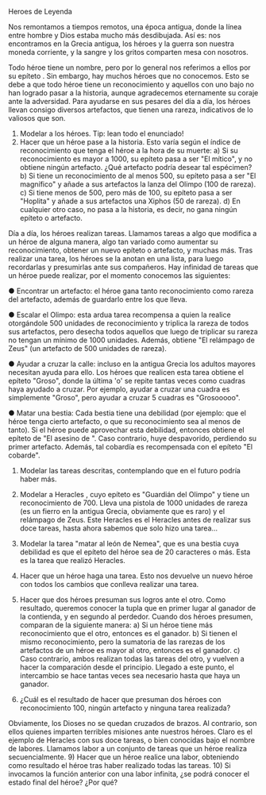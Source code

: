 Heroes de Leyenda

Nos remontamos a tiempos remotos, una época antigua, donde
la línea entre hombre y Dios estaba mucho más desdibujada.
Así es: nos encontramos en la Grecia antigua, los héroes y la
guerra son nuestra moneda corriente, y la sangre y los gritos
comparten mesa con nosotros.

Todo héroe tiene un nombre, pero por lo general nos referimos
a ellos por su epíteto . Sin embargo, hay muchos héroes que
no conocemos. Esto se debe a que todo héroe tiene un
reconocimiento y aquellos con uno bajo no han logrado pasar a
la historia, aunque agradecemos eternamente su coraje ante la
adversidad. Para ayudarse en sus pesares del día a día, los
héroes llevan consigo diversos artefactos, que tienen una
rareza, indicativos de lo valiosos que son.

1) Modelar a los héroes. Tip: lean todo el enunciado!
2) Hacer que un héroe pase a la historia. Esto varía según el índice de reconocimiento que tenga el
héroe a la hora de su muerte:
a) Si su reconocimiento es mayor a 1000, su epíteto pasa a ser "El mítico", y no obtiene ningún
artefacto. ¿Qué artefacto podría desear tal espécimen?
b) Si tiene un reconocimiento de al menos 500, su epíteto pasa a ser "El magnífico" y añade a sus
artefactos la lanza del Olimpo (100 de rareza).
c) Si tiene menos de 500, pero más de 100, su epíteto pasa a ser "Hoplita" y añade a sus
artefactos una Xiphos (50 de rareza).
d) En cualquier otro caso, no pasa a la historia, es decir, no gana ningún epíteto o artefacto.

Día a día, los héroes realizan tareas. Llamamos tareas a algo que modifica a un héroe de alguna manera,
algo tan variado como aumentar su reconocimiento, obtener un nuevo epíteto o artefacto, y muchas más. Tras
realizar una tarea, los héroes se la anotan en una lista, para luego recordarlas y presumirlas ante sus
compañeros. Hay infinidad de tareas que un héroe puede realizar, por el momento conocemos las siguientes:

● Encontrar un artefacto: el héroe gana tanto reconocimiento como rareza del artefacto, además de
guardarlo entre los que lleva.

● Escalar el Olimpo: esta ardua tarea recompensa a quien la realice otorgándole 500 unidades de
reconocimiento y triplica la rareza de todos sus artefactos, pero desecha todos aquellos que luego de
triplicar su rareza no tengan un mínimo de 1000 unidades. Además, obtiene "El relámpago de Zeus"
(un artefacto de 500 unidades de rareza).

● Ayudar a cruzar la calle: incluso en la antigua Grecia los adultos mayores necesitan ayuda para ello.
Los héroes que realicen esta tarea obtiene el epíteto "Groso", donde la última 'o' se repite tantas veces como cuadras haya ayudado a cruzar. Por ejemplo, ayudar a cruzar una cuadra es simplemente
"Groso", pero ayudar a cruzar 5 cuadras es "Grosooooo".

● Matar una bestia: Cada bestia tiene una debilidad (por ejemplo: que el héroe tenga cierto artefacto, o
que su reconocimiento sea al menos de tanto). Si el héroe puede aprovechar esta debilidad, entonces
obtiene el epíteto de "El asesino de <la bestia>". Caso contrario, huye despavorido, perdiendo su
primer artefacto. Además, tal cobardía es recompensada con el epíteto "El cobarde".
1) Modelar las tareas descritas, contemplando que en el futuro podría haber más.
2) Modelar a Heracles , cuyo epíteto es "Guardián del Olimpo" y tiene un reconocimiento de 700. Lleva una pistola de 1000 unidades de rareza (es un fierro en la antigua Grecia, obviamente que es raro) y el
relámpago de Zeus. Este Heracles es el Heracles antes de realizar sus doce tareas, hasta ahora
sabemos que solo hizo una tarea...
5) Modelar la tarea "matar al león de Nemea", que es una bestia cuya debilidad es que el epíteto del
héroe sea de 20 caracteres o más. Esta es la tarea que realizó Heracles.
6) Hacer que un héroe haga una tarea. Esto nos devuelve un nuevo héroe con todos los cambios que
conlleva realizar una tarea.
7) Hacer que dos héroes presuman sus logros ante el otro. Como resultado, queremos conocer la tupla
que en primer lugar al ganador de la contienda, y en segundo al perdedor. Cuando dos héroes
presumen, comparan de la siguiente manera:
a) Si un héroe tiene más reconocimiento que el otro, entonces es el ganador.
b) Si tienen el mismo reconocimiento, pero la sumatoria de las rarezas de los artefactos de un
héroe es mayor al otro, entonces es el ganador.
c) Caso contrario, ambos realizan todas las tareas del otro, y vuelven a hacer la comparación
desde el principio. Llegado a este punto, el intercambio se hace tantas veces sea necesario
hasta que haya un ganador.

8) ¿Cuál es el resultado de hacer que presuman dos héroes con reconocimiento 100, ningún artefacto y
ninguna tarea realizada?

Obviamente, los Dioses no se quedan cruzados de brazos. Al
contrario, son ellos quienes imparten terribles misiones ante
nuestros héroes. Claro es el ejemplo de Heracles con sus
doce tareas, o bien conocidas bajo el nombre de labores.
Llamamos labor a un conjunto de tareas que un héroe realiza
secuencialmente.
9) Hacer que un héroe realice una labor, obteniendo
como resultado el héroe tras haber realizado todas las
tareas.
10) Si invocamos la función anterior con una labor infinita,
¿se podrá conocer el estado final del héroe? ¿Por qué?
